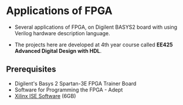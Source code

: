 # Applications of FPGA

* Several applications of FPGA, on Digilent BASYS2 board with using Verilog hardware description language.

* The projects here are developed at 4th year course called **EE425 Advanced Digital Design with HDL**.

## Prerequisites
* Digilent's Basys 2 Spartan-3E FPGA Trainer Board
* Software for Programming the FPGA - Adept
* [Xilinx ISE Software](https://www.xilinx.com/support/download/index.html/content/xilinx/en/downloadNav/design-tools/v2012_4---14_7.html) (6GB) 
